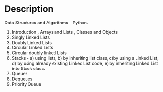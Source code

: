 # Description

Data Structures and Algorithms - Python.
1. Introduction , Arrays and Lists , Classes and Objects
2. Singly Linked Lists
3. Doubly Linked Lists
4. Circular Linked Lists
5. Circular doubly linked Lists
6. Stacks - a) using lists, b) by inheriting list class, c)by using a Linked List, d) by using already existing Linked List code, e) by inheriting Linked List into Stack class.
7. Queues
8. Dequeues
9. Priority Queue
